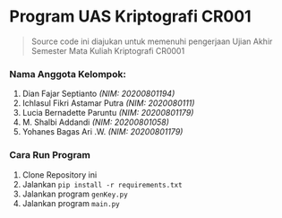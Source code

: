 # Program UAS Kriptografi CR001

> Source code ini diajukan untuk memenuhi pengerjaan Ujian Akhir Semester Mata Kuliah Kriptografi CR0001

### Nama Anggota Kelompok:

1. Dian Fajar Septianto _(NIM: 20200801194)_
2. Ichlasul Fikri Astamar Putra _(NIM: 2020080111)_
3. Lucia Bernadette Paruntu _(NIM: 20200801179)_
4. M. Shalbi Addandi _(NIM: 20200801058)_
5. Yohanes Bagas Ari .W. _(NIM: 20200801179)_

### Cara Run Program

1. Clone Repository ini
2. Jalankan `pip install -r requirements.txt`
3. Jalankan program `genKey.py`
4. Jalankan program `main.py`
